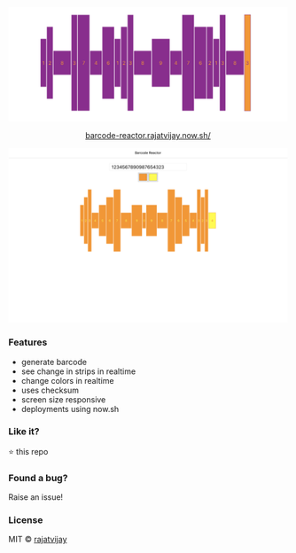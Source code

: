 ![barcode-reactor](https://github.com/rajatvijay/barcode-reactor/blob/master/art/banner.png?raw=true?raw=true)

<p align="center"><a href="https://barcode-reactor.rajatvijay.now.sh/">barcode-reactor.rajatvijay.now.sh/</a></p>

![screenshot](https://github.com/rajatvijay/barcode-reactor/blob/master/art/screen.png?raw=true?raw=true)

### Features

- generate barcode
- see change in strips in realtime
- change colors in realtime
- uses checksum
- screen size responsive
- deployments using now.sh

### Like it?

:star: this repo

### Found a bug?

Raise an issue!

### License

MIT © [rajatvijay](https://github.com/rajatvijay)
